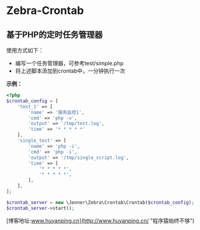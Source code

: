 Zebra-Crontab
=============
基于PHP的定时任务管理器
------------

使用方式如下：
+ 编写一个任务管理器，可参考test/simple.php
+ 将上述脚本添加到crontab中，一分钟执行一次


**示例：**
```php
<?php
$crontab_config = [
    'test_1' => [
        'name' => '服务监控1',
        'cmd' => 'php -v',
        'output' => '/tmp/test.log',
        'time' => '* * * * *'
    ],
    'single_test' => [
        'name' => 'php -i',
        'cmd' => 'php -i',
        'output' => '/tmp/single_script.log',
        'time' => [
            '* * * * *',
            '* * * * *',
        ],
    ],
];

$crontab_server = new \Jenner\Zebra\Crontab\Crontab($crontab_config);
$crontab_server->start();
```

[博客地址:www.huyanping.cn](http://www.huyanping.cn/ "程序猿始终不够")



